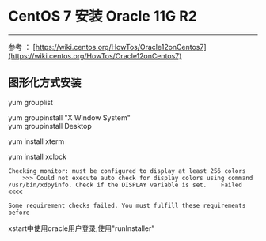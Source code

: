 # CentOS 7 安装 Oracle 11G R2

---

参考 ： [https://wiki.centos.org/HowTos/Oracle12onCentos7](https://wiki.centos.org/HowTos/Oracle12onCentos7)



## 图形化方式安装

yum grouplist

yum groupinstall "X Window System"  
yum groupinstall Desktop

yum install xterm

yum install xclock

```
Checking monitor: must be configured to display at least 256 colors
    >>> Could not execute auto check for display colors using command /usr/bin/xdpyinfo. Check if the DISPLAY variable is set.    Failed <<<<

Some requirement checks failed. You must fulfill these requirements before
```

xstart中使用oracle用户登录,使用"runInstaller"


